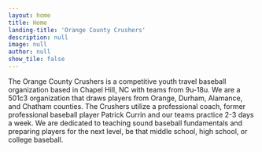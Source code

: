 ```yaml
---
layout: home
title: Home
landing-title: 'Orange County Crushers'
description: null
image: null
author: null
show_tile: false
---
```


The Orange County Crushers is a competitive youth travel baseball organization based in Chapel Hill, NC with teams from 9u-18u.  We are a 501c3 organization that draws players from Orange, Durham, Alamance, and Chatham counties. The Crushers utilize a professional coach, former professional baseball player Patrick Currin and our teams practice 2-3 days a week.  We are dedicated to teaching sound baseball fundamentals and preparing players for the next level, be that middle school, high school, or college baseball.
